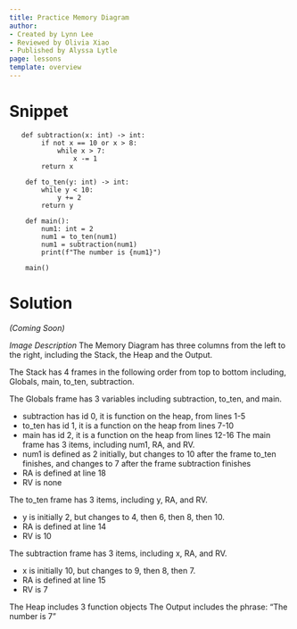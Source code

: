 ```yaml
---
title: Practice Memory Diagram
author:
- Created by Lynn Lee
- Reviewed by Olivia Xiao
- Published by Alyssa Lytle
page: lessons
template: overview
---
```


# Snippet

<pre>
<code class="python">   def subtraction(x: int) -> int:
        if not x == 10 or x > 8:
            while x > 7: 
                x -= 1
        return x

    def to_ten(y: int) -> int:
        while y < 10:
            y += 2
        return y

    def main():
        num1: int = 2
        num1 = to_ten(num1)
        num1 = subtraction(num1)
        print(f"The number is {num1}")

    main()
</code></pre>

# Solution

*(Coming Soon)*

<!-- <img class="img-fluid" src="/static/practice-mem-diagrams/func-import-01-sol.jpg" alt=""/> -->

<!-- 
<img class="img-fluid" src="/static/assets/f23/func-import-01-sol.png" alt="The Memory Diagram has three columns from the left to the right, including the
Stack, the Heap and the Output.
The Stack has 4 frames in the following order from top to bottom including,
Globals, main, to_ten, subtraction.
The Globals frame has 3 variables including subtraction, to_ten, and main.
● subtraction has id 0, it is function on the heap, from lines 1-5
● to_ten has id 1, it is a function on the heap from lines 7-10
● main has id 2, it is a function on the heap from lines 12-16
The main frame has 3 items, including num1, RA, and RV.
● num1 is defined as 2 initially, but changes to 10 after the frame to_ten
finishes, and changes to 7 after the frame subtraction finishes
● RA is defined at line 18
● RV is none
The to_ten frame has 3 items, including y, RA, and RV.
● y is initially 2, but changes to 4, then 6, then 8, then 10.
● RA is defined at line 14
● RV is 10
The subtraction frame has 3 items, including x, RA, and RV.
● x is initially 10, but changes to 9, then 8, then 7.
● RA is defined at line 15
● RV is 7
The Heap includes 3 function objects
The Output includes the phrase: “The number is 7”"  /> --->

*Image Description* The Memory Diagram has three columns from the left to the right, including the
Stack, the Heap and the Output.

The Stack has 4 frames in the following order from top to bottom including,
Globals, main, to_ten, subtraction.

The Globals frame has 3 variables including subtraction, to_ten, and main.

* subtraction has id 0, it is function on the heap, from lines 1-5
* to_ten has id 1, it is a function on the heap from lines 7-10
* main has id 2, it is a function on the heap from lines 12-16
The main frame has 3 items, including num1, RA, and RV.
* num1 is defined as 2 initially, but changes to 10 after the frame to_ten
finishes, and changes to 7 after the frame subtraction finishes
* RA is defined at line 18
* RV is none

The to_ten frame has 3 items, including y, RA, and RV.

* y is initially 2, but changes to 4, then 6, then 8, then 10.
* RA is defined at line 14
* RV is 10

The subtraction frame has 3 items, including x, RA, and RV.

* x is initially 10, but changes to 9, then 8, then 7.
* RA is defined at line 15
* RV is 7

The Heap includes 3 function objects
The Output includes the phrase: “The number is 7”
